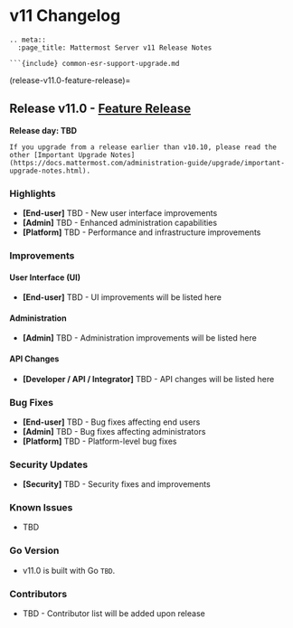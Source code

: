 # v11 Changelog

```{eval-rst}
.. meta::
  :page_title: Mattermost Server v11 Release Notes
```

```{Important}
```{include} common-esr-support-upgrade.md
```

(release-v11.0-feature-release)=
## Release v11.0 - [Feature Release](https://docs.mattermost.com/product-overview/release-policy.html#release-types)

**Release day: TBD**

```{Important}
If you upgrade from a release earlier than v10.10, please read the other [Important Upgrade Notes](https://docs.mattermost.com/administration-guide/upgrade/important-upgrade-notes.html).
```

### Highlights
 - **[End-user]** TBD - New user interface improvements
 - **[Admin]** TBD - Enhanced administration capabilities
 - **[Platform]** TBD - Performance and infrastructure improvements

### Improvements

#### User Interface (UI)
 - **[End-user]** TBD - UI improvements will be listed here

#### Administration
 - **[Admin]** TBD - Administration improvements will be listed here

#### API Changes
 - **[Developer / API / Integrator]** TBD - API changes will be listed here

### Bug Fixes
 - **[End-user]** TBD - Bug fixes affecting end users
 - **[Admin]** TBD - Bug fixes affecting administrators
 - **[Platform]** TBD - Platform-level bug fixes

### Security Updates
 - **[Security]** TBD - Security fixes and improvements

### Known Issues
 - TBD

### Go Version
 - v11.0 is built with Go `TBD`.

### Contributors
 - TBD - Contributor list will be added upon release